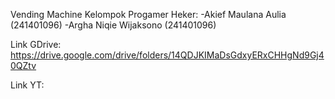 Vending Machine Kelompok Progamer Heker: -Akief Maulana Aulia (241401096) -Argha Niqie Wijaksono (241401096)

Link GDrive: https://drive.google.com/drive/folders/14QDJKIMaDsGdxyERxCHHgNd9Gj40QZtv

Link YT:
